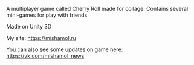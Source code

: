 A multiplayer game called Cherry Roll made for collage. Contains several mini-games for play with friends

Made on Unity 3D

My site: https://mishamol.ru

You can also see some updates on game here: https://vk.com/mishamol_news
